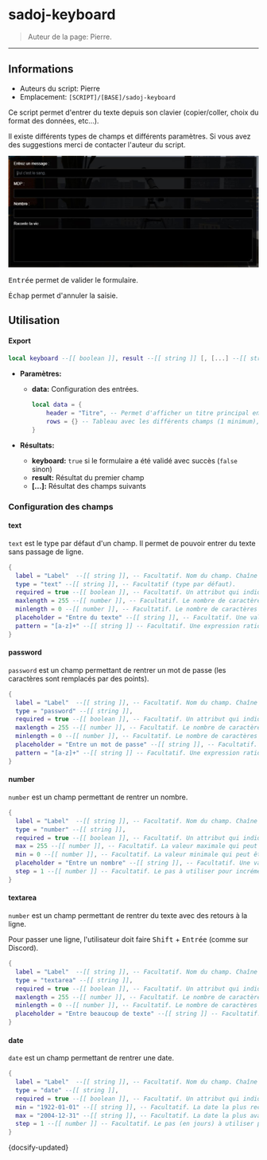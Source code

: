 # sadoj-keyboard

> Auteur de la page: Pierre.

---

## Informations

* Auteurs du script: Pierre
* Emplacement: `[SCRIPT]/[BASE]/sadoj-keyboard`

Ce script permet d'entrer du texte depuis son clavier (copier/coller, choix du format des données, etc...).

Il existe différents types de champs et différents paramètres. Si vous avez des suggestions merci de contacter l'auteur du script.

![sadoj-keyboard](../../../_media/framework/keyboard.jpg)

<kbd>Entrée</kbd> permet de valider le formulaire.

<kbd>Échap</kbd> permet d'annuler la saisie.

## Utilisation

<!-- tabs:start -->

#### **Export**

```lua
local keyboard --[[ boolean ]], result --[[ string ]] [, [...] --[[ string ]]]  = exports["sadoj-keyboard"]:Keyboard(data --[[ table ]])
```

* **Paramètres:**
  * **data:** Configuration des entrées.

    ```lua
    local data = {
        header = "Titre", -- Permet d'afficher un titre principal en haut de la boite de dialogue, facultatif
        rows = {} -- Tableau avec les différents champs (1 minimum), voir configuration des champs
    }
    ```

* **Résultats:**
  * **keyboard:** `true` si le formulaire a été validé avec succès (`false` sinon)
  * **result:** Résultat du premier champ
  * **[...]:** Résultat des champs suivants

<!-- tabs:end -->

### Configuration des champs

#### text

`text` est le type par défaut d'un champ. Il permet de pouvoir entrer du texte sans passage de ligne.

```lua
{
  label = "Label"  --[[ string ]], -- Facultatif. Nom du champ. Chaîne vide par défaut.
  type = "text" --[[ string ]], -- Facultatif (type par défaut).
  required = true --[[ boolean ]], -- Facultatif. Un attribut qui indique que le champ doit être renseigné avant de pouvoir envoyer le formulaire. Vrai par défaut.
  maxlength = 255 --[[ number ]], -- Facultatif. Le nombre de caractères maximal qui peut être écrit dans ce champ. 255 par défaut.
  minlength = 0 --[[ number ]], -- Facultatif. Le nombre de caractères maximal qui peut être écrit dans ce champ. 0 par défaut.
  placeholder = "Entre du texte" --[[ string ]], -- Facultatif. Une valeur d'exemple qui sera affichée lorsqu'aucune valeur n'est saisie. Rien par défaut.
  pattern = "[a-z]+" --[[ string ]] -- Facultatif. Une expression rationnelle à laquelle doit correspondre le texte saisi pour être valide. Rien par défaut.
}
```

#### password

`password` est un champ permettant de rentrer un mot de passe (les caractères sont remplacés par des points).

```lua
{
  label = "Label"  --[[ string ]], -- Facultatif. Nom du champ. Chaîne vide par défaut.
  type = "password" --[[ string ]],
  required = true --[[ boolean ]], -- Facultatif. Un attribut qui indique que le champ doit être renseigné avant de pouvoir envoyer le formulaire. Vrai par défaut.
  maxlength = 255 --[[ number ]], -- Facultatif. Le nombre de caractères maximal qui peut être écrit dans ce champ. 255 par défaut.
  minlength = 0 --[[ number ]], -- Facultatif. Le nombre de caractères maximal qui peut être écrit dans ce champ. 0 par défaut.
  placeholder = "Entre un mot de passe" --[[ string ]], -- Facultatif. Une valeur d'exemple qui sera affichée lorsqu'aucune valeur n'est saisie. Rien par défaut.
  pattern = "[a-z]+" --[[ string ]] -- Facultatif. Une expression rationnelle à laquelle doit correspondre le texte saisi pour être valide. Rien par défaut.
}
```

#### number

`number` est un champ permettant de rentrer un nombre.

```lua
{
  label = "Label"  --[[ string ]], -- Facultatif. Nom du champ. Chaîne vide par défaut.
  type = "number" --[[ string ]],
  required = true --[[ boolean ]], -- Facultatif. Un attribut qui indique que le champ doit être renseigné avant de pouvoir envoyer le formulaire. Vrai par défaut.
  max = 255 --[[ number ]], -- Facultatif. La valeur maximale qui peut être acceptée. Rien par défaut.
  min = 0 --[[ number ]], -- Facultatif. La valeur minimale qui peut être acceptée. Rien par défaut.
  placeholder = "Entre un nombre" --[[ string ]], -- Facultatif. Une valeur d'exemple qui sera affichée lorsqu'aucune valeur n'est saisie. Rien par défaut.
  step = 1 --[[ number ]] -- Facultatif. Le pas à utiliser pour incrémenter la valeur à l'aide du contrôle fourni par l'agent utilisateur. Cet incrément est également utilisé pour la validation de la valeur. 1 par défaut.
}
```

#### textarea

`number` est un champ permettant de rentrer du texte avec des retours à la ligne.

Pour passer une ligne, l'utilisateur doit faire <kbd>Shift</kbd> + <kbd>Entrée</kbd> (comme sur Discord).

```lua
{
  label = "Label"  --[[ string ]], -- Facultatif. Nom du champ. Chaîne vide par défaut.
  type = "textarea" --[[ string ]],
  required = true --[[ boolean ]], -- Facultatif. Un attribut qui indique que le champ doit être renseigné avant de pouvoir envoyer le formulaire. Vrai par défaut.
  maxlength = 255 --[[ number ]], -- Facultatif. Le nombre de caractères maximal qui peut être écrit dans ce champ. 255 par défaut.
  minlength = 0 --[[ number ]], -- Facultatif. Le nombre de caractères maximal qui peut être écrit dans ce champ. 0 par défaut.
  placeholder = "Entre beaucoup de texte" --[[ string ]] -- Facultatif. Une valeur d'exemple qui sera affichée lorsqu'aucune valeur n'est saisie. Rien par défaut.
}
```

#### date

`date` est un champ permettant de rentrer une date.

```lua
{
  label = "Label"  --[[ string ]], -- Facultatif. Nom du champ. Chaîne vide par défaut.
  type = "date" --[[ string ]],
  required = true --[[ boolean ]], -- Facultatif. Un attribut qui indique que le champ doit être renseigné avant de pouvoir envoyer le formulaire. Vrai par défaut.
  min = "1922-01-01" --[[ string ]], -- Facultatif. La date la plus reculée qui peut être saisie. Rien par défaut.
  max = "2004-12-31" --[[ string ]], -- Facultatif. La date la plus avancée qui peut être saisie. Rien par défaut.
  step = 1 --[[ number ]] -- Facultatif. Le pas (en jours) à utiliser pour l'incrément quand on utilise les boutons d'augmentation/diminution. Cet incrément est également utilisé pour la validation. 1 par défaut.
}
```

{docsify-updated}
